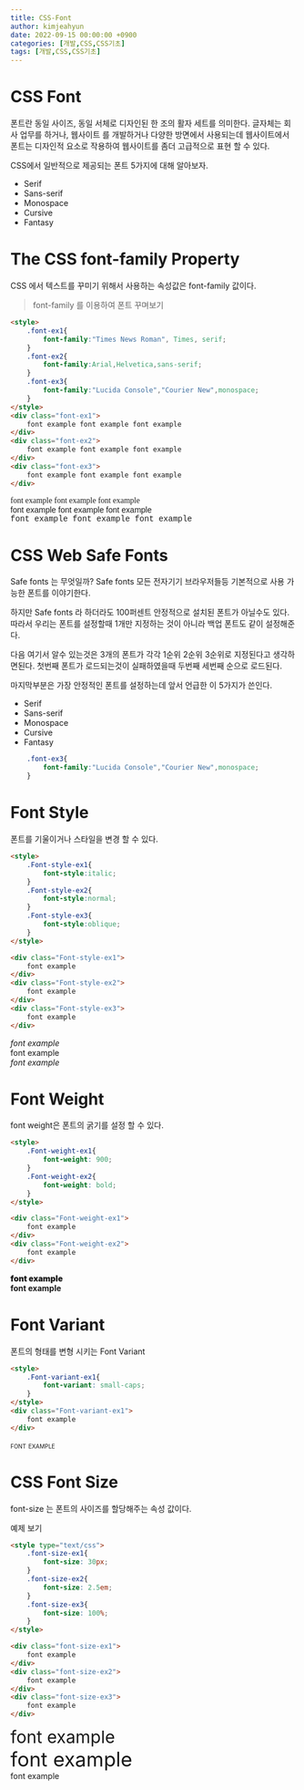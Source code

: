 ```yaml
---
title: CSS-Font
author: kimjeahyun
date: 2022-09-15 00:00:00 +0900
categories: [개발,CSS,CSS기초]
tags: [개발,CSS,CSS기초]
---
```


<style>
	.font-ex1{
		font-family:"Times News Roman", Times, serif;
	}
	.font-ex2{
		font-family:Arial,Helvetica,sans-serif;
	}
	.font-ex3{
		font-family:"Lucida Console","Courier New",monospace;
	}
</style>

# CSS Font 

폰트란 동일 사이즈, 동일 서체로 디자인된 한 조의 활자 세트를 의미한다.
글자체는 회사 업무를 하거나, 웹사이트 를 개발하거나 다양한 방면에서 사용되는데 
웹사이트에서 폰트는 디자인적 요소로 작용하여 웹사이트를 좀더 고급적으로 표현 할 수 있다. 

CSS에서 일반적으로 제공되는 폰트 5가지에 대해 알아보자.

-	Serif
-	Sans-serif
-	Monospace
-	Cursive
-	Fantasy


# The CSS font-family Property

CSS 에서 텍스트를 꾸미기 위해서 사용하는 속성값은 font-family 값이다.

> font-family 를 이용하여 폰트 꾸며보기


```html
<style>
	.font-ex1{
		font-family:"Times News Roman", Times, serif;
	}
	.font-ex2{
		font-family:Arial,Helvetica,sans-serif;
	}
	.font-ex3{
		font-family:"Lucida Console","Courier New",monospace;
	}
</style>
<div class="font-ex1">
	font example font example font example
</div>
<div class="font-ex2">
	font example font example font example
</div>
<div class="font-ex3">
	font example font example font example
</div>
```

<div class="font-ex1">
	font example font example font example
</div>
<div class="font-ex2">
	font example font example font example
</div>
<div class="font-ex3">
	font example font example font example
</div>

# CSS Web Safe Fonts

Safe fonts 는 무엇일까? 
Safe fonts 모든 전자기기 브라우저들등 기본적으로 사용 가능한 폰트를 이야기한다.

하지만 Safe fonts 라 하더라도 100퍼센트 안정적으로 설치된 폰트가 아닐수도 있다.
따라서 우리는 폰트를 설정할때 1개만 지정하는 것이 아니라 백업 폰트도 같이 설정해준다.

다음 여기서 알수 있는것은 3개의 폰트가 각각 1순위 2순위 3순위로 지정된다고 생각하면된다. 첫번째 폰트가 로드되는것이 실패하였을때 두번째 세번째 순으로 로드된다.

마지막부분은 가장 안정적인 폰트를 설정하는데 앞서 언급한 이 5가지가 쓴인다.

-	Serif
-	Sans-serif
-	Monospace
-	Cursive
-	Fantasy

```css
	.font-ex3{
		font-family:"Lucida Console","Courier New",monospace;
	}
```

# Font Style

폰트를 기울이거나 스타일을 변경 할 수 있다.

```html
<style>
	.Font-style-ex1{
		font-style:italic;
	}
	.Font-style-ex2{
		font-style:normal;
	}
	.Font-style-ex3{
		font-style:oblique;
	}
</style>

<div class="Font-style-ex1">
	font example
</div>
<div class="Font-style-ex2">
	font example
</div>
<div class="Font-style-ex3">
	font example
</div>
```

<style>
	.Font-style-ex1{
		font-style:italic;
	}
	.Font-style-ex2{
		font-style:normal;
	}
	.Font-style-ex3{
		font-style:oblique;
	}
</style>

<div class="Font-style-ex1">
	font example
</div>
<div class="Font-style-ex2">
	font example
</div>
<div class="Font-style-ex3">
	font example
</div>

# Font Weight

font weight은 폰트의 굵기를 설정 할 수 있다.

```html
<style>
	.Font-weight-ex1{
		font-weight: 900;
	}
	.Font-weight-ex2{
		font-weight: bold;
	}
</style>

<div class="Font-weight-ex1">
	font example
</div>
<div class="Font-weight-ex2">
	font example
</div>
```

<style>
	.Font-weight-ex1{
		font-weight: 900;
	}
	.Font-weight-ex2{
		font-weight: bold;
	}
</style>

<div class="Font-weight-ex1">
	font example
</div>
<div class="Font-weight-ex2">
	font example
</div>

# Font Variant

폰트의 형태를 변형 시키는 Font Variant

```html
<style>
	.Font-variant-ex1{
		font-variant: small-caps;
	}
</style>
<div class="Font-variant-ex1">
	font example
</div>
```

<style>
	.Font-variant-ex1{
		font-variant: small-caps;
	}
</style>
<div class="Font-variant-ex1">
	font example
</div>


# CSS Font Size

font-size 는 폰트의 사이즈를 할당해주는 속성 값이다.

예제 보기

```html
<style type="text/css">
	.font-size-ex1{
		font-size: 30px;
	}
	.font-size-ex2{
		font-size: 2.5em;
	}
	.font-size-ex3{
		font-size: 100%;
	}
</style>

<div class="font-size-ex1">
	font example
</div>
<div class="font-size-ex2">
	font example
</div>
<div class="font-size-ex3">
	font example
</div>
```

<style type="text/css">
	.font-size-ex1{
		font-size: 30px;
	}
	.font-size-ex2{
		font-size: 2.5em;
	}
	.font-size-ex3{
		font-size: 100%;
	}
</style>

<div class="font-size-ex1">
	font example
</div>
<div class="font-size-ex2">
	font example
</div>
<div class="font-size-ex3">
	font example
</div>